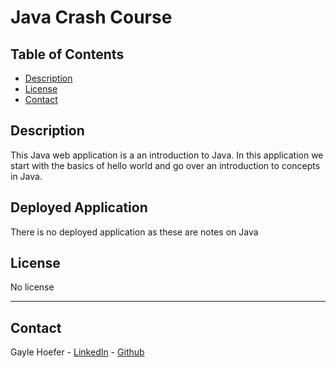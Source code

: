 # Java Crash Course

## Table of Contents  
* [Description](##Description)  
* [License](##License)  
* [Contact](##Contact)  

## Description

This Java web application is a an introduction to Java. In this application we start with the basics of hello world and go over an introduction to concepts in Java.

## Deployed Application

There is no deployed application as these are notes on Java

## License

No license

---
## Contact
Gayle Hoefer - [LinkedIn](https://www.linkedin.com/in/gayle-hoefer-61a2a3124/) - [Github](https://github.com/hoeferg)

